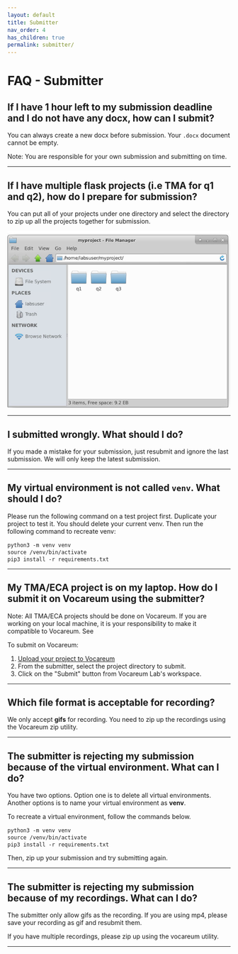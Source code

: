 ```yaml
---
layout: default
title: Submitter
nav_order: 4
has_children: true
permalink: submitter/
---
```

# FAQ - Submitter

## If I have 1 hour left to my submission deadline and I do not have any docx, how can I submit?

You can always create a new docx before submission. Your `.docx` document cannot be empty. 

Note: You are responsible for your own submission and submitting on time.

---

## If I have multiple flask projects (i.e TMA for q1 and q2), how do I prepare for submission?

You can put all of your projects under one directory and select the directory to zip up all the projects together for submission. 

![Multiple projects](images/multiple-qns.png)

---

## I submitted wrongly. What should I do?

If you made a mistake for your submission, just resubmit and ignore the last submission. We will only keep the latest submission. 

---

## My virtual environment is not called `venv`. What should I do?

Please run the following command on a test project first. Duplicate your project to test it. You should delete your current venv. Then run the following command to recreate venv:
```
python3 -m venv venv
source /venv/bin/activate
pip3 install -r requirements.txt
```

---

## My TMA/ECA project is on my laptop. How do I submit it on Vocareum using the submitter?

Note: All TMA/ECA projects should be done on Vocareum. If you are working on your local machine, it is your responsibility to make it compatible to Vocareum. See <insert link to state that all work should be done on vocareum>

To submit on Vocareum:
1. [Upload your project to Vocareum](#3-how-do-i-upload-my-project-to-vocareum)
2. From the submitter, select the project directory to submit.
3. Click on the "Submit" button from Vocareum Lab's workspace.

---
  
## Which file format is acceptable for recording?

We only accept **gifs** for recording. You need to zip up the recordings using the Vocareum zip utility.

  
---
  
## The submitter is rejecting my submission because of the virtual environment. What can I do? 

You have two options. Option one is to delete all virtual environments. Another options is to name your virtual environment as **venv**. 

To recreate a virtual environment, follow the commands below. 
```
python3 -m venv venv
source /venv/bin/activate
pip3 install -r requirements.txt
```
  
Then, zip up your submission and try submitting again. 
  
---

## The submitter is rejecting my submission because of my recordings. What can I do? 
  
The submitter only allow gifs as the recording. If you are using mp4, please save your recording as gif and resubmit them.

If you have multiple recordings, please zip up using the vocareum utility. 
  
---